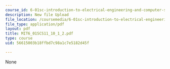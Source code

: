 ```yaml
---
course_id: 6-01sc-introduction-to-electrical-engineering-and-computer-science-i-spring-2011
description: New file Upload
file_location: /coursemedia/6-01sc-introduction-to-electrical-engineering-and-computer-science-i-spring-2011/56615003b18ffbd7c98a1c7e5182d45f_MIT6_01SCS11_10_1_2.pdf
file_type: application/pdf
layout: pdf
title: MIT6_01SCS11_10_1_2.pdf
type: course
uid: 56615003b18ffbd7c98a1c7e5182d45f

---
```

None